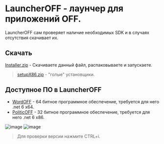 # LauncherOFF - лаунчер для приложений OFF.
LauncherOFF сам проверяет наличие необходимых SDK и в случаях отсутствия скачивает их.
## Скачать
 [Installer.zip](https://github.com/Camyil-89/LauncherOFF-Publish/files/12580535/Installer.zip) - Скачиваете данный файл, распаковываете и запускаете.

> [setupX86.zip](https://github.com/Camyil-89/LauncherOFF-Publish/files/12317450/setupX86.zip) - "голые" установщики.
## Доступное ПО в LauncherOFF
- [WordOFF](https://github.com/Camyil-89/WordOFF-Publish) - 64 битное программное обеспечение, требуется для него .net 6 x64.
- [PoliticOFF](https://github.com/Camyil-89/PoliticOFF-Publish) - 32 битное программное обеспечение, требуется для него .net 6 x86.

![image](https://github.com/Camyil-89/LauncherOFF-Publish/assets/76705837/f2cf8ece-5f6e-4b4f-98aa-adef0f8f34bb)
![image](https://github.com/Camyil-89/LauncherOFF-Publish/assets/76705837/d4cb13c3-3331-4988-9089-f5cf73ff2654)


> Для проверки версии нажмите CTRL+i.
